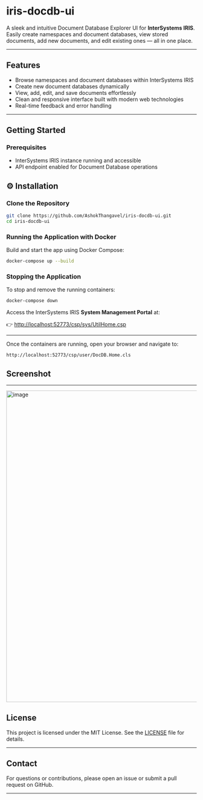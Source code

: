 # iris-docdb-ui
A sleek and intuitive Document Database Explorer UI for **InterSystems IRIS**. Easily create namespaces and document databases, view stored documents, add new documents, and edit existing ones — all in one place.

---

## Features

- Browse namespaces and document databases within InterSystems IRIS  
- Create new document databases dynamically  
- View, add, edit, and save documents effortlessly  
- Clean and responsive interface built with modern web technologies  
- Real-time feedback and error handling  

---

## Getting Started

### Prerequisites

- InterSystems IRIS instance running and accessible  
- API endpoint enabled for Document Database operations  

## ⚙️ Installation

### Clone the Repository
```bash
git clone https://github.com/AshokThangavel/iris-docdb-ui.git
cd iris-docdb-ui
````

### Running the Application with Docker

Build and start the app using Docker Compose:

```bash
docker-compose up --build
```

### Stopping the Application

To stop and remove the running containers:

```bash
docker-compose down
```
Access the InterSystems IRIS **System Management Portal** at:

👉 [http://localhost:52773/csp/sys/UtilHome.csp](http://localhost:52773/csp/sys/UtilHome.csp)

---
Once the containers are running, open your browser and navigate to:

```
http://localhost:52773/csp/user/DocDB.Home.cls
```
## Screenshot
---
<img width="890" height="825" alt="image" src="https://github.com/user-attachments/assets/438e5922-e720-476e-a4c1-1f68b5a22452" />




## License

This project is licensed under the MIT License. See the [LICENSE](LICENSE) file for details.

---

## Contact

For questions or contributions, please open an issue or submit a pull request on GitHub.

---

